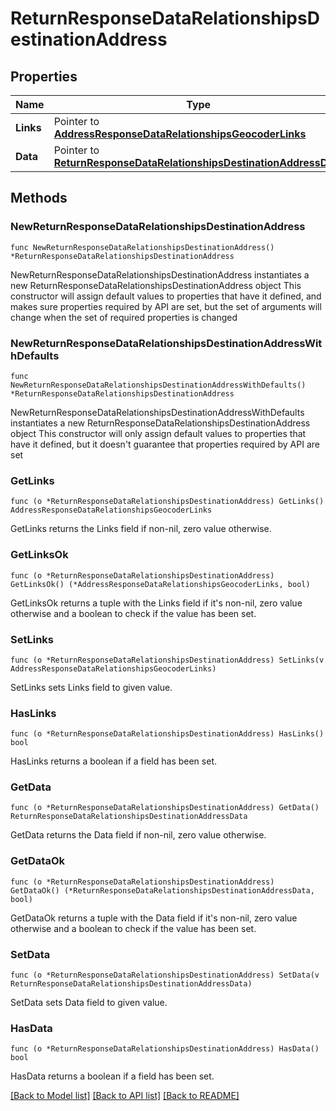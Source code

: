 # ReturnResponseDataRelationshipsDestinationAddress

## Properties

Name | Type | Description | Notes
------------ | ------------- | ------------- | -------------
**Links** | Pointer to [**AddressResponseDataRelationshipsGeocoderLinks**](AddressResponseDataRelationshipsGeocoderLinks.md) |  | [optional] 
**Data** | Pointer to [**ReturnResponseDataRelationshipsDestinationAddressData**](ReturnResponseDataRelationshipsDestinationAddressData.md) |  | [optional] 

## Methods

### NewReturnResponseDataRelationshipsDestinationAddress

`func NewReturnResponseDataRelationshipsDestinationAddress() *ReturnResponseDataRelationshipsDestinationAddress`

NewReturnResponseDataRelationshipsDestinationAddress instantiates a new ReturnResponseDataRelationshipsDestinationAddress object
This constructor will assign default values to properties that have it defined,
and makes sure properties required by API are set, but the set of arguments
will change when the set of required properties is changed

### NewReturnResponseDataRelationshipsDestinationAddressWithDefaults

`func NewReturnResponseDataRelationshipsDestinationAddressWithDefaults() *ReturnResponseDataRelationshipsDestinationAddress`

NewReturnResponseDataRelationshipsDestinationAddressWithDefaults instantiates a new ReturnResponseDataRelationshipsDestinationAddress object
This constructor will only assign default values to properties that have it defined,
but it doesn't guarantee that properties required by API are set

### GetLinks

`func (o *ReturnResponseDataRelationshipsDestinationAddress) GetLinks() AddressResponseDataRelationshipsGeocoderLinks`

GetLinks returns the Links field if non-nil, zero value otherwise.

### GetLinksOk

`func (o *ReturnResponseDataRelationshipsDestinationAddress) GetLinksOk() (*AddressResponseDataRelationshipsGeocoderLinks, bool)`

GetLinksOk returns a tuple with the Links field if it's non-nil, zero value otherwise
and a boolean to check if the value has been set.

### SetLinks

`func (o *ReturnResponseDataRelationshipsDestinationAddress) SetLinks(v AddressResponseDataRelationshipsGeocoderLinks)`

SetLinks sets Links field to given value.

### HasLinks

`func (o *ReturnResponseDataRelationshipsDestinationAddress) HasLinks() bool`

HasLinks returns a boolean if a field has been set.

### GetData

`func (o *ReturnResponseDataRelationshipsDestinationAddress) GetData() ReturnResponseDataRelationshipsDestinationAddressData`

GetData returns the Data field if non-nil, zero value otherwise.

### GetDataOk

`func (o *ReturnResponseDataRelationshipsDestinationAddress) GetDataOk() (*ReturnResponseDataRelationshipsDestinationAddressData, bool)`

GetDataOk returns a tuple with the Data field if it's non-nil, zero value otherwise
and a boolean to check if the value has been set.

### SetData

`func (o *ReturnResponseDataRelationshipsDestinationAddress) SetData(v ReturnResponseDataRelationshipsDestinationAddressData)`

SetData sets Data field to given value.

### HasData

`func (o *ReturnResponseDataRelationshipsDestinationAddress) HasData() bool`

HasData returns a boolean if a field has been set.


[[Back to Model list]](../README.md#documentation-for-models) [[Back to API list]](../README.md#documentation-for-api-endpoints) [[Back to README]](../README.md)



